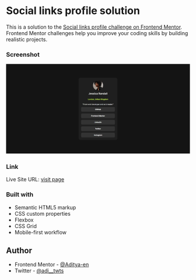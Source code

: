 # Social links profile solution

This is a solution to the [Social links profile challenge on Frontend Mentor](https://www.frontendmentor.io/challenges/social-links-profile-UG32l9m6dQ). Frontend Mentor challenges help you improve your coding skills by building realistic projects.

### Screenshot

![Screenshot](Screenshot.jpg)

### Link

Live Site URL: [visit page](https://aditya-en.github.io/frontend-social-links/)

### Built with

- Semantic HTML5 markup
- CSS custom properties
- Flexbox
- CSS Grid
- Mobile-first workflow

## Author

- Frontend Mentor - [@Aditya-en](https://www.frontendmentor.io/profile/Aditya-en)
- Twitter - [@adi\_\_twts](https://www.twitter.com/adi__twts)
